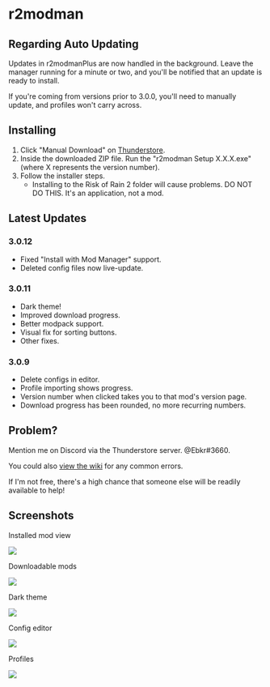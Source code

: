 # r2modman

## Regarding Auto Updating
Updates in r2modmanPlus are now handled in the background. Leave the manager running for a minute or two, and you'll be notified that an update is ready to install.

If you're coming from versions prior to 3.0.0, you'll need to manually update, and profiles won't carry across.

## Installing
1. Click "Manual Download" on [Thunderstore](https://thunderstore.io/package/ebkr/r2modman/).
2. Inside the downloaded ZIP file. Run the "r2modman Setup X.X.X.exe" (where X represents the version number).
3. Follow the installer steps.
    - Installing to the Risk of Rain 2 folder will cause problems. DO NOT DO THIS. It's an application, not a mod.


## Latest Updates
### 3.0.12
- Fixed "Install with Mod Manager" support.
- Deleted config files now live-update.

### 3.0.11
- Dark theme!
- Improved download progress.
- Better modpack support.
- Visual fix for sorting buttons.
- Other fixes.

### 3.0.9
- Delete configs in editor.
- Profile importing shows progress.
- Version number when clicked takes you to that mod's version page.
- Download progress has been rounded, no more recurring numbers.

## Problem?
Mention me on Discord via the Thunderstore server. @Ebkr#3660.

You could also [view the wiki](https://github.com/ebkr/r2modmanPlus/wiki) for any common errors.

If I'm not free, there's a high chance that someone else will be readily available to help!

## Screenshots

Installed mod view

![](https://i.imgur.com/8BAxYiB.png)

Downloadable mods

![](https://i.imgur.com/DNl7kVy.png)

Dark theme

![](https://i.imgur.com/rPLesah.png)

Config editor

![](https://i.imgur.com/mkO4Q4H.png)

Profiles

![](https://i.imgur.com/HtWQIWZ.png)